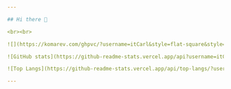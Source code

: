 ```yaml
---

## Hi there 👋

<br><br>

![](https://komarev.com/ghpvc/?username=itCarl&style=flat-square&style=flat-square&color=red&label=Look+at+my+Profile+views:)

![GitHub stats](https://github-readme-stats.vercel.app/api?username=itCarl&show_icons=true&count_private=true&bg_color=10,005bff,904e95&title_color=fff&text_color=fff&theme=cobalt2)

![Top Langs](https://github-readme-stats.vercel.app/api/top-langs/?username=itCarl&layout=compact&theme=codeSTACKr)

---
```


<!--
**itCarl/itCarl** is a ✨ _special_ ✨ repository because its `README.md` (this file) appears on your GitHub profile.

Here are some ideas to get you started:

- 🔭 I’m currently working on ...
- 🌱 I’m currently learning ...
- 👯 I’m looking to collaborate on ...
- 🤔 I’m looking for help with ...
- 💬 Ask me about ...
- 📫 How to reach me: ...
- 😄 Pronouns: ...
- ⚡ Fun fact: ...
-->
